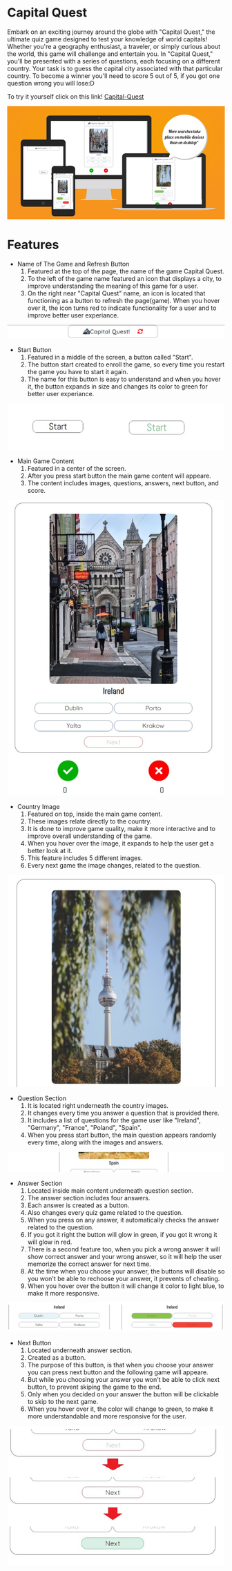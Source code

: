 # Capital Quest

Embark on an exciting journey around the globe with "Capital Quest," the ultimate quiz game designed to test your knowledge of world capitals! Whether you're a geography enthusiast, a traveler, or simply curious about the world, this game will challenge and entertain you.
In "Capital Quest," you'll be presented with a series of questions, each focusing on a different country. Your task is to guess the capital city associated with that particular country. To become a winner you'll need to score 5 out of 5, if you got one question wrong you will lose:D

To try it yourself click on this link! [Capital-Quest](https://vitalii-chepurnyi.github.io/quiz-game-capital/)


![Alt text](assets/images/capital-quest1.jpg)

# Features

<ul>
    <li>Name of The Game and Refresh Button
        <ol>
            <li>Featured at the top of the page, the name of the game Capital Quest.
            <li>To the left of the game name featured an icon that displays a city, to improve understanding the meaning of this game for a user.
            <li>On the right near "Capital Quest" name, an icon is located that functioning as a button to refresh the page(game). When you hover over it, the icon turns red 
            to indicate functionality for a user and to improve better user experiance.
        </ol>
</ul>

![Alt text](assets/images/gamename-refresh.jpg)

<ul>
    <li>Start Button
        <ol>
            <li>Featured in a middle of the screen, a button called "Start".
            <li>The button start created to enroll the game, so every time you restart the game you have to start it again.
            <li>The name for this button is easy to understand and when you hover it, the button expands in size and changes its color to green
            for better user experiance.
        </ol>
</ul>

![Alt text](assets/images/start-button.jpg)

<ul>
    <li>Main Game Content
        <ol>
            <li>Featured in a center of the screen.
            <li>After you press start button the main game content will appeare.
            <li>The content includes images, questions, answers, next button, and score.
        </ol>
</ul>

![Alt text](assets/images/main-content.jpg)

<ul>
    <li>Country Image
        <ol>
            <li>Featured on top, inside the main game content.
            <li>These images relate directly to the country.
            <li>It is done to improve game quality, make it more interactive and to improve overall understanding of the game.
            <li>When you hover over the image, it expands to help the user get a better look at it.
            <li>This feature includes 5 different images.
            <li>Every next game the image changes, related to the question.
        </ol>
</ul>

![Alt text](assets/images/img-main.jpg)

<ul>
    <li>Question Section
        <ol>
            <li>It is located right underneath the country images.
            <li>It changes every time you answer a question that is provided there.
            <li>It includes a list of questions for the game user like "Ireland", "Germany", "France", "Poland", "Spain".
            <li>When you press start button, the main question appears randomly every time, along with the images and answers.
        </ol>
</ul>

![Alt text](assets/images/question-main.jpg)

<ul>
    <li>Answer Section
        <ol>
            <li>Located inside main content underneath question section.
            <li>The answer section includes four answers.
            <li>Each answer is created as a button.
            <li>Also changes every quiz game related to the question.
            <li>When you press on any answer, it automatically checks the answer related to the question.
            <li>If you got it right the button will glow in green, if you got it wrong it will glow in red.
            <li>There is a second feature too, when you pick a wrong answer it will show correct answer and your wrong answer, 
            so it will help the user memorize the correct answer for next time.
            <li>At the time when you choose your answer, the buttons will disable so you won't be able to rechoose your answer, it prevents of cheating.
            <li>When you hover over the button it will change it color to light blue, to make it more responsive.
        </ol>
</ul>

![Alt text](assets/images/answer-main.jpg)

<ul>
    <li>Next Button
        <ol>
            <li>Located underneath answer section.
            <li>Created as a button.
            <li>The purpose of this button, is that when you choose your answer you can press next button and the following game will appeare.
            <li>But while you choosing your answer you won't be able to click next button, to prevent skiping the game to the end.
            <li>Only when you decided on your answer the button will be clickable to skip to the next game.
            <li>When you hover over it, the color will change to green, to make it more understandable and more responsive for the user.
        </ol>
</ul>

![Alt text](assets/images/next-main.jpg)